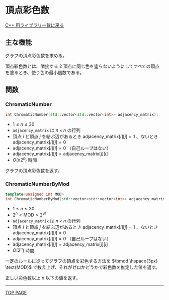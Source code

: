 # 頂点彩色数

[C++ 用ライブラリ一覧に戻る](../index.md)

## 主な機能

グラフの頂点彩色数を求める。

頂点彩色数とは、隣接する $2$ 頂点に同じ色を塗らないようにしてすべての頂点を塗るとき、使う色の最小個数である。

## 関数

### ChromaticNumber

```c++
int ChromaticNumber(std::vector<std::vector<int>> adjacency_matrix);
```

- $1 \leq n \leq 30$
- `adjacency_matrix` は $n \times n$ の行列
- 頂点 $i$ と頂点 $j$ を結ぶ辺があるとき $\text{adjacency\_matrix}[i][j]=1$ 、ないとき $\text{adjacency\_matrix}[i][j]=0$
- $\text{adjacency\_matrix}[i][i]=0$  （自己ループはない）
- $\text{adjacency\_matrix}[i][j]=\text{adjacency\_matrix}[j][i]$
- $O(n 2^n)$ 時間

グラフの頂点彩色数を返す。

### ChromaticNumberByMod

```c++
template<unsigned int MOD>
int ChromaticNumberByMod(std::vector<std::vector<int>> adjacency_matrix);
```

- $1 \leq n \leq 30$
- $2^n \lt \text{MOD} \lt 2^{31}$
- `adjacency_matrix` は $n \times n$ の行列
- 頂点 $i$ と頂点 $j$ を結ぶ辺があるとき $\text{adjacency\_matrix}[i][j]=1$ 、ないとき $\text{adjacency\_matrix}[i][j]=0$
- $\text{adjacency\_matrix}[i][i]=0$  （自己ループはない）
- $\text{adjacency\_matrix}[i][j]=\text{adjacency\_matrix}[j][i]$
- $O(2^n)$ 時間

一定のルールに従ってグラフの頂点を彩色する方法を $\bmod \hspace{3px} \text{MOD}$ で数え上げ、それがゼロかどうかで彩色数を推定した値を返す。

正しい彩色数以上 $n$ 以下の値を返す。

---

[TOP PAGE](https://nachiavivias.github.io/cp-library/)


<script type="text/x-mathjax-config">MathJax.Hub.Config({tex2jax:{inlineMath:[['\$','\$']],processEscapes:true},CommonHTML: {matchFontHeight:false}});</script>
<script type="text/javascript" async src="https://cdnjs.cloudflare.com/ajax/libs/mathjax/2.7.1/MathJax.js?config=TeX-MML-AM_CHTML"></script>
